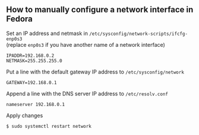 
## How to manually configure a network interface in Fedora

Set an IP address and netmask in `/etc/sysconfig/network-scripts/ifcfg-enp0s3`  
(replace `enp0s3` if you have another name of a network interface)

```text
IPADDR=192.168.0.2
NETMASK=255.255.255.0
```

Put a line with the default gateway IP address to `/etc/sysconfig/network`

```text
GATEWAY=192.168.0.1
```

Append a line with the DNS server IP address to `/etc/resolv.conf`

```text
nameserver 192.168.0.1
```

Apply changes

```bash
$ sudo systemctl restart network
```
